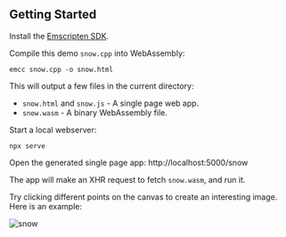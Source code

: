 ## Getting Started

Install the [Emscripten SDK](https://emscripten.org/docs/getting_started/downloads.html).

Compile this demo `snow.cpp` into WebAssembly:

```
emcc snow.cpp -o snow.html
```

This will output a few files in the current directory:
- `snow.html` and `snow.js` - A single page web app.
- `snow.wasm` - A binary WebAssembly file.

Start a local webserver:
```
npx serve
```

Open the generated single page app: http://localhost:5000/snow

The app will make an XHR request to fetch `snow.wasm`, and run it.

Try clicking different points on the canvas to create an interesting image. Here is an example:

![snow](https://user-images.githubusercontent.com/346214/116622461-a5386300-a93c-11eb-956b-eeed7e652e42.gif)
